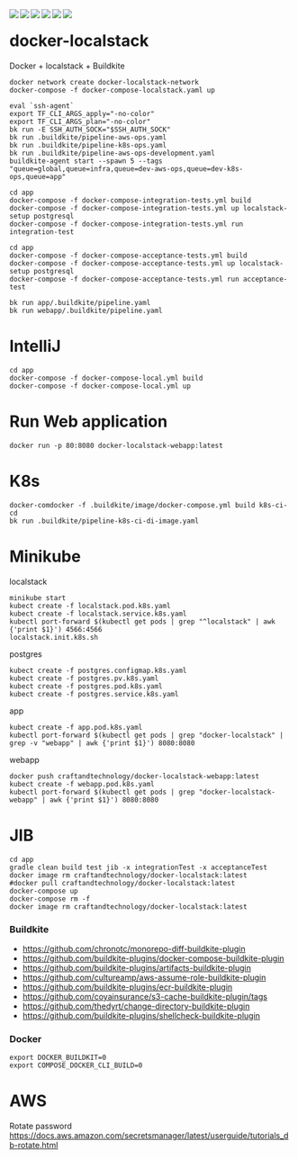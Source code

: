 <div align="center">    
 <img src="https://img.shields.io/github/license/create1st/docker-localstack.svg" align="left" />
 <img src="https://img.shields.io/badge/Docker-blue.svg" align="left" />
 <img src="https://img.shields.io/badge/localstack-orange.svg" align="left" />
 <img src="https://img.shields.io/badge/Terraform-blueviolet.svg" align="left" />
 <img src="https://img.shields.io/badge/Buildkite-green.svg" align="left" />
 <img src="https://img.shields.io/badge/PRs-welcome-green.svg" align="left" />
</div>

# docker-localstack

Docker + localstack + Buildkite

```shell
docker network create docker-localstack-network
docker-compose -f docker-compose-localstack.yaml up

eval `ssh-agent`
export TF_CLI_ARGS_apply="-no-color"
export TF_CLI_ARGS_plan="-no-color"
bk run -E SSH_AUTH_SOCK="$SSH_AUTH_SOCK"
bk run .buildkite/pipeline-aws-ops.yaml
bk run .buildkite/pipeline-k8s-ops.yaml
bk run .buildkite/pipeline-aws-ops-development.yaml
buildkite-agent start --spawn 5 --tags "queue=global,queue=infra,queue=dev-aws-ops,queue=dev-k8s-ops,queue=app"
```

```shell
cd app
docker-compose -f docker-compose-integration-tests.yml build 
docker-compose -f docker-compose-integration-tests.yml up localstack-setup postgresql
docker-compose -f docker-compose-integration-tests.yml run integration-test
```

```shell
cd app
docker-compose -f docker-compose-acceptance-tests.yml build 
docker-compose -f docker-compose-acceptance-tests.yml up localstack-setup postgresql
docker-compose -f docker-compose-acceptance-tests.yml run acceptance-test
```

```shell
bk run app/.buildkite/pipeline.yaml
bk run webapp/.buildkite/pipeline.yaml
```

# IntelliJ

```shell
cd app
docker-compose -f docker-compose-local.yml build
docker-compose -f docker-compose-local.yml up
```

# Run Web application

```shell
docker run -p 80:8080 docker-localstack-webapp:latest
```

# K8s

```shell
docker-comdocker -f .buildkite/image/docker-compose.yml build k8s-ci-cd
bk run .buildkite/pipeline-k8s-ci-di-image.yaml
```

# Minikube
localstack
```shell
minikube start
kubect create -f localstack.pod.k8s.yaml
kubect create -f localstack.service.k8s.yaml
kubectl port-forward $(kubectl get pods | grep "^localstack" | awk {'print $1}') 4566:4566
localstack.init.k8s.sh
```
postgres
```shell
kubect create -f postgres.configmap.k8s.yaml
kubect create -f postgres.pv.k8s.yaml
kubect create -f postgres.pod.k8s.yaml
kubect create -f postgres.service.k8s.yaml
```

app
```shell
kubect create -f app.pod.k8s.yaml
kubectl port-forward $(kubectl get pods | grep "docker-localstack" | grep -v "webapp" | awk {'print $1}') 8080:8080
```
webapp
```shell
docker push craftandtechnology/docker-localstack-webapp:latest
kubect create -f webapp.pod.k8s.yaml
kubectl port-forward $(kubectl get pods | grep "docker-localstack-webapp" | awk {'print $1}') 8080:8080
```

# JIB
```shell
cd app
gradle clean build test jib -x integrationTest -x acceptanceTest
docker image rm craftandtechnology/docker-localstack:latest
#docker pull craftandtechnology/docker-localstack:latest
docker-compose up
docker-compose rm -f
docker image rm craftandtechnology/docker-localstack:latest
```

### Buildkite

* https://github.com/chronotc/monorepo-diff-buildkite-plugin
* https://github.com/buildkite-plugins/docker-compose-buildkite-plugin
* https://github.com/buildkite-plugins/artifacts-buildkite-plugin
* https://github.com/cultureamp/aws-assume-role-buildkite-plugin
* https://github.com/buildkite-plugins/ecr-buildkite-plugin
* https://github.com/coyainsurance/s3-cache-buildkite-plugin/tags
* https://github.com/thedyrt/change-directory-buildkite-plugin
* https://github.com/buildkite-plugins/shellcheck-buildkite-plugin

### Docker

```shell
export DOCKER_BUILDKIT=0
export COMPOSE_DOCKER_CLI_BUILD=0
```

# AWS

Rotate password
https://docs.aws.amazon.com/secretsmanager/latest/userguide/tutorials_db-rotate.html
